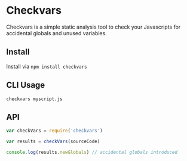 Checkvars
=========

Checkvars is a simple static analysis tool to check your Javascripts for accidental globals and unused variables.

## Install

Install via `npm install checkvars`

## CLI Usage

    checkvars myscript.js

## API

```js
var checkVars = require('checkvars')

var results = checkVars(sourceCode)

console.log(results.newGlobals) // accidental globals introduced
```